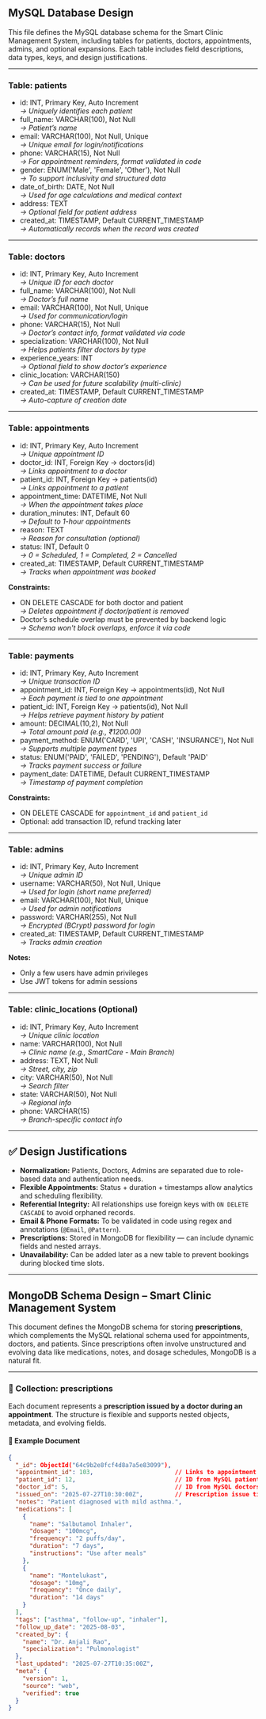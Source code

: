 ## MySQL Database Design

This file defines the MySQL database schema for the Smart Clinic Management System, including tables for patients, doctors, appointments, admins, and optional expansions. Each table includes field descriptions, data types, keys, and design justifications.

---

### Table: patients

- id: INT, Primary Key, Auto Increment  
  *→ Uniquely identifies each patient*  
- full_name: VARCHAR(100), Not Null  
  *→ Patient’s name*  
- email: VARCHAR(100), Not Null, Unique  
  *→ Unique email for login/notifications*  
- phone: VARCHAR(15), Not Null  
  *→ For appointment reminders, format validated in code*  
- gender: ENUM('Male', 'Female', 'Other'), Not Null  
  *→ To support inclusivity and structured data*  
- date_of_birth: DATE, Not Null  
  *→ Used for age calculations and medical context*  
- address: TEXT  
  *→ Optional field for patient address*  
- created_at: TIMESTAMP, Default CURRENT_TIMESTAMP  
  *→ Automatically records when the record was created*

---

### Table: doctors

- id: INT, Primary Key, Auto Increment  
  *→ Unique ID for each doctor*  
- full_name: VARCHAR(100), Not Null  
  *→ Doctor’s full name*  
- email: VARCHAR(100), Not Null, Unique  
  *→ Used for communication/login*  
- phone: VARCHAR(15), Not Null  
  *→ Doctor’s contact info, format validated via code*  
- specialization: VARCHAR(100), Not Null  
  *→ Helps patients filter doctors by type*  
- experience_years: INT  
  *→ Optional field to show doctor’s experience*  
- clinic_location: VARCHAR(150)  
  *→ Can be used for future scalability (multi-clinic)*  
- created_at: TIMESTAMP, Default CURRENT_TIMESTAMP  
  *→ Auto-capture of creation date*

---

### Table: appointments

- id: INT, Primary Key, Auto Increment  
  *→ Unique appointment ID*  
- doctor_id: INT, Foreign Key → doctors(id)  
  *→ Links appointment to a doctor*  
- patient_id: INT, Foreign Key → patients(id)  
  *→ Links appointment to a patient*  
- appointment_time: DATETIME, Not Null  
  *→ When the appointment takes place*  
- duration_minutes: INT, Default 60  
  *→ Default to 1-hour appointments*  
- reason: TEXT  
  *→ Reason for consultation (optional)*  
- status: INT, Default 0  
  *→ 0 = Scheduled, 1 = Completed, 2 = Cancelled*  
- created_at: TIMESTAMP, Default CURRENT_TIMESTAMP  
  *→ Tracks when appointment was booked*  

**Constraints:**  
- ON DELETE CASCADE for both doctor and patient  
  *→ Deletes appointment if doctor/patient is removed*  
- Doctor’s schedule overlap must be prevented by backend logic  
  *→ Schema won't block overlaps, enforce it via code*

---

### Table: payments

- id: INT, Primary Key, Auto Increment  
  *→ Unique transaction ID*  
- appointment_id: INT, Foreign Key → appointments(id), Not Null  
  *→ Each payment is tied to one appointment*  
- patient_id: INT, Foreign Key → patients(id), Not Null  
  *→ Helps retrieve payment history by patient*  
- amount: DECIMAL(10,2), Not Null  
  *→ Total amount paid (e.g., ₹1200.00)*  
- payment_method: ENUM('CARD', 'UPI', 'CASH', 'INSURANCE'), Not Null  
  *→ Supports multiple payment types*  
- status: ENUM('PAID', 'FAILED', 'PENDING'), Default 'PAID'  
  *→ Tracks payment success or failure*  
- payment_date: DATETIME, Default CURRENT_TIMESTAMP  
  *→ Timestamp of payment completion*

**Constraints:**  
- ON DELETE CASCADE for `appointment_id` and `patient_id`  
- Optional: add transaction ID, refund tracking later

---

### Table: admins

- id: INT, Primary Key, Auto Increment  
  *→ Unique admin ID*  
- username: VARCHAR(50), Not Null, Unique  
  *→ Used for login (short name preferred)*  
- email: VARCHAR(100), Not Null, Unique  
  *→ Used for admin notifications*  
- password: VARCHAR(255), Not Null  
  *→ Encrypted (BCrypt) password for login*  
- created_at: TIMESTAMP, Default CURRENT_TIMESTAMP  
  *→ Tracks admin creation*

**Notes:**  
- Only a few users have admin privileges  
- Use JWT tokens for admin sessions

---

### Table: clinic_locations (Optional)

- id: INT, Primary Key, Auto Increment  
  *→ Unique clinic location*  
- name: VARCHAR(100), Not Null  
  *→ Clinic name (e.g., SmartCare - Main Branch)*  
- address: TEXT, Not Null  
  *→ Street, city, zip*  
- city: VARCHAR(50), Not Null  
  *→ Search filter*  
- state: VARCHAR(50), Not Null  
  *→ Regional info*  
- phone: VARCHAR(15)  
  *→ Branch-specific contact info*

---

## ✅ Design Justifications

- **Normalization:** Patients, Doctors, Admins are separated due to role-based data and authentication needs.
- **Flexible Appointments:** Status + duration + timestamps allow analytics and scheduling flexibility.
- **Referential Integrity:** All relationships use foreign keys with `ON DELETE CASCADE` to avoid orphaned records.
- **Email & Phone Formats:** To be validated in code using regex and annotations (`@Email`, `@Pattern`).
- **Prescriptions:** Stored in MongoDB for flexibility — can include dynamic fields and nested arrays.
- **Unavailability:** Can be added later as a new table to prevent bookings during blocked time slots.

---


## MongoDB Schema Design – Smart Clinic Management System

This document defines the MongoDB schema for storing **prescriptions**, which complements the MySQL relational schema used for appointments, doctors, and patients. Since prescriptions often involve unstructured and evolving data like medications, notes, and dosage schedules, MongoDB is a natural fit.

---

### 📌 Collection: prescriptions

Each document represents a **prescription issued by a doctor during an appointment**. The structure is flexible and supports nested objects, metadata, and evolving fields.

#### 🧾 Example Document

```json
{
  "_id": ObjectId("64c9b2e8fcf4d8a7a5e83099"),
  "appointment_id": 103,                       // Links to appointment in MySQL
  "patient_id": 12,                            // ID from MySQL patients table
  "doctor_id": 5,                              // ID from MySQL doctors table
  "issued_on": "2025-07-27T10:30:00Z",         // Prescription issue time (ISO 8601)
  "notes": "Patient diagnosed with mild asthma.",
  "medications": [
    {
      "name": "Salbutamol Inhaler",
      "dosage": "100mcg",
      "frequency": "2 puffs/day",
      "duration": "7 days",
      "instructions": "Use after meals"
    },
    {
      "name": "Montelukast",
      "dosage": "10mg",
      "frequency": "Once daily",
      "duration": "14 days"
    }
  ],
  "tags": ["asthma", "follow-up", "inhaler"],
  "follow_up_date": "2025-08-03",
  "created_by": {
    "name": "Dr. Anjali Rao",
    "specialization": "Pulmonologist"
  },
  "last_updated": "2025-07-27T10:35:00Z",
  "meta": {
    "version": 1,
    "source": "web",
    "verified": true
  }
}


